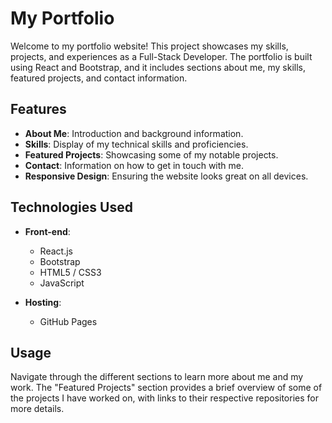 # My Portfolio

Welcome to my portfolio website! This project showcases my skills, projects, and experiences as a Full-Stack Developer. The portfolio is built using React and Bootstrap, and it includes sections about me, my skills, featured projects, and contact information.

## Features

- **About Me**: Introduction and background information.
- **Skills**: Display of my technical skills and proficiencies.
- **Featured Projects**: Showcasing some of my notable projects.
- **Contact**: Information on how to get in touch with me.
- **Responsive Design**: Ensuring the website looks great on all devices.

## Technologies Used

- **Front-end**:
  - React.js
  - Bootstrap
  - HTML5 / CSS3
  - JavaScript

- **Hosting**:
  - GitHub Pages

## Usage

Navigate through the different sections to learn more about me and my work. The "Featured Projects" section provides a brief overview of some of the projects I have worked on, with links to their respective repositories for more details.
